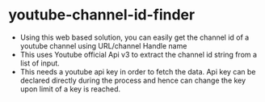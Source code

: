 # youtube-channel-id-finder

- Using this web based solution, you can easily get the channel id of a youtube channel using URL/channel Handle name
- This uses Youtube official Api v3 to extract the channel id string from a list of input.
- This needs a youtube api key in order to fetch the data. Api key can be declared directly during the process and hence can change the key upon limit of a key is reached.
